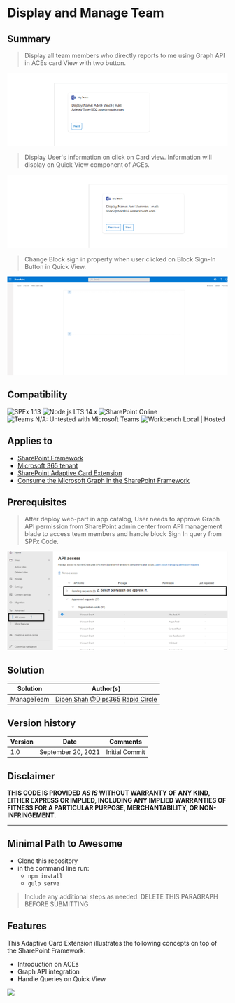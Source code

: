 # Display and Manage Team

## Summary
> Display all team members who directly reports to me using Graph API in ACEs card View with two button.

![Card view with team members information](assets/ACEs2.gif)

> Display User's information on click on Card view. Information will display on Quick View component of ACEs.

![employee information in Quick view](assets/ACEs3.gif)

> Change Block sign in property when user clicked on Block Sign-In Button in Quick View.

![Block Sign In](assets/ACEs4.gif)

## Compatibility

![SPFx 1.13](https://img.shields.io/badge/SPFx-1.13.0-green.svg) 
![Node.js LTS 14.x](https://img.shields.io/badge/Node.js-LTS%2014.x-green.svg) 
![SharePoint Online](https://img.shields.io/badge/SharePoint-Online-yellow.svg) 
![Teams N/A: Untested with Microsoft Teams](https://img.shields.io/badge/Teams-N%2FA-lightgrey.svg "Untested with Microsoft Teams") 
![Workbench Local | Hosted](https://img.shields.io/badge/Workbench-Local%20%7C%20Hosted-green.svg)


## Applies to

* [SharePoint Framework](https://docs.microsoft.com/sharepoint/dev/spfx/sharepoint-framework-overview)
* [Microsoft 365 tenant](https://docs.microsoft.com/sharepoint/dev/spfx/set-up-your-development-environment)
* [SharePoint Adaptive Card Extension](https://docs.microsoft.com/en-us/sharepoint/dev/spfx/viva/get-started/build-first-sharepoint-adaptive-card-extension)
* [Consume the Microsoft Graph in the SharePoint Framework](https://docs.microsoft.com/en-us/sharepoint/dev/spfx/use-aad-tutorial)

## Prerequisites

> After deploy web-part in app catalog, User needs to approve Graph API permission from SharePoint admin center from API management blade to access team members and handle block Sign In query from SPFx Code.

![Approve API Permission from Admin ](assets/ACEs1.png)

## Solution

Solution|Author(s)
--------|---------
ManageTeam | [Dipen Shah](https://github.com/Dips365) [@Dips365](https://twitter.com/Dips_365) [Rapid Circle](https://en.rapidcircle.com/)

## Version history

Version|Date|Comments
-------|----|--------
1.0|September 20, 2021|Initial Commit

## Disclaimer

**THIS CODE IS PROVIDED *AS IS* WITHOUT WARRANTY OF ANY KIND, EITHER EXPRESS OR IMPLIED, INCLUDING ANY IMPLIED WARRANTIES OF FITNESS FOR A PARTICULAR PURPOSE, MERCHANTABILITY, OR NON-INFRINGEMENT.**

---

## Minimal Path to Awesome

* Clone this repository
* in the command line run:
  * `npm install`
  * `gulp serve`

> Include any additional steps as needed.
> DELETE THIS PARAGRAPH BEFORE SUBMITTING

## Features
This Adaptive Card Extension illustrates the following concepts on top of the SharePoint Framework:

* Introduction on ACEs
* Graph API integration
* Handle Queries on Quick View

<img src="https://telemetry.sharepointpnp.com/sp-dev-fx-aces/samples/readme-template" />
